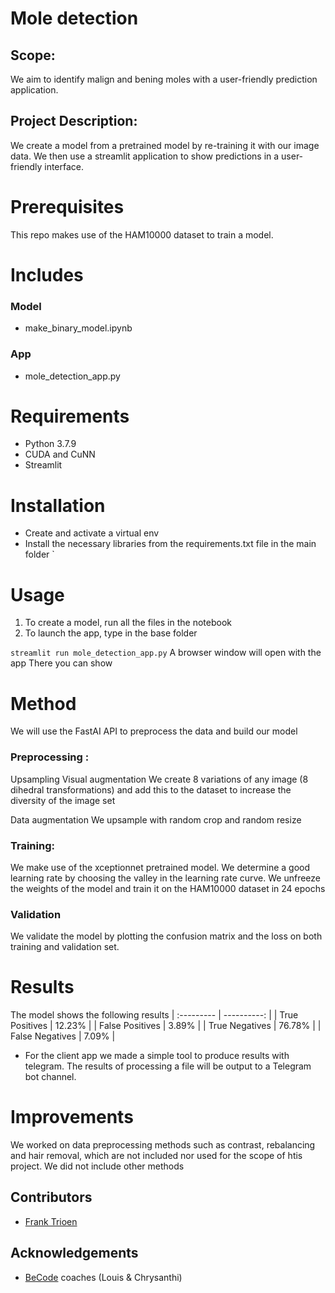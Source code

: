 # Mole detection 

## Scope:
We aim to identify malign and bening moles with a user-friendly prediction application.

## Project Description:
 
We create a model from a pretrained model by re-training it with our image data. We then use a streamlit application to show predictions in a user-friendly interface.

# Prerequisites

This repo makes use of the HAM10000 dataset to train a model.

# Includes
 
### Model 

 - make_binary_model.ipynb 
 
### App
 
 - mole_detection_app.py
 
# Requirements
  
  - Python 3.7.9
  - CUDA and CuNN 
  - Streamlit

# Installation

 - Create and activate a virtual env
 - Install the necessary libraries from the requirements.txt file in the main folder 
`
# Usage 

1) To create a model, run all the files in the notebook 
2) To launch the app, type in the base folder

`streamlit run mole_detection_app.py`
A browser window will open with the app
There you can show 

# Method

We will use the FastAI API to preprocess the data and build our model

### Preprocessing : 
Upsampling
Visual augmentation
  We create 8 variations of any image (8 dihedral transformations) and add this to the dataset to increase the diversity of the image set
  
Data augmentation
  We upsample with random crop and random resize 
  
### Training:
We make use of the xceptionnet pretrained model.
We determine a good learning rate by choosing the valley in the learning rate curve. 
We unfreeze the weights of the model and train it on the HAM10000 dataset in 24 epochs

### Validation
We validate the model by plotting the confusion matrix and the loss on both training and validation set.

# Results

The model shows the following results
| :--------- | ----------: |
| True Positives | 12.23% |
| False Positives | 3.89% |
| True Negatives | 76.78% |
| False Negatives | 7.09% |

- For the client app we made a simple tool to produce results with telegram. The results of processing a file will be output to a Telegram bot channel.
 
# Improvements
 
We worked on data preprocessing methods such as contrast, rebalancing and hair removal, which are not included nor used for the scope of htis project.
We did not include other methods 

## Contributors 
- [Frank Trioen](https://github.com/Francode77) 

## Acknowledgements

 - [BeCode](https://becode.org/) coaches (Louis & Chrysanthi) 
